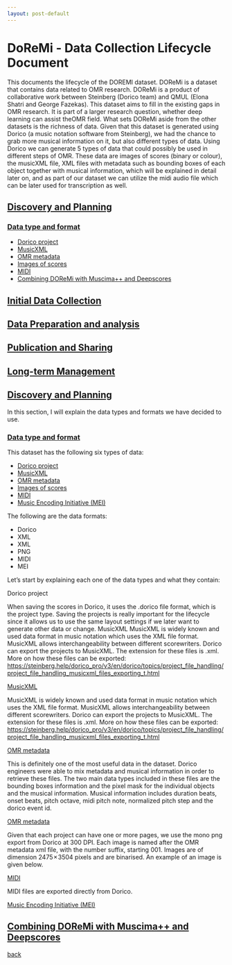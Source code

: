 ```yaml
---
layout: post-default
---
```


# DoReMi - Data Collection Lifecycle Document

This documents the lifecycle of the DOREMI dataset. DOReMi is a dataset that contains data related to OMR research. DOReMi is a product of collaborative work between Steinberg (Dorico team) and QMUL (Elona Shatri and George Fazekas). This dataset aims to fill in the existing gaps in OMR research. It is part of a larger research question, whether deep learning can assist theOMR field.  What sets DOReMi aside from the other datasets is the richness of data. Given that this dataset is generated using Dorico (a music notation software from Steinberg), we had the chance to grab more musical information on it, but also different types of data. Using Dorico we can generate 5 types of data that could possibly be used in different steps of OMR. These data are images of scores (binary or colour), the musicXML file, XML files with metadata such as bounding boxes of each object together with musical information, which will be explained in detail later on, and as part of our dataset we can utilize the midi audio file which can be later used for transcription as well. 

## [Discovery and Planning](#discovery-and-planning)

### [Data type and format](#Data-type-and-format)
*   [Dorico project](#dorico-project)
*   [MusicXML](#MusicXML)
*   [OMR metadata](#OMR-metadata)
*   [Images of scores](#Images-of-scores)
*   [MIDI](#MIDI)
*   [Combining DOReMi with Muscima++ and Deepscores]()

## [Initial Data Collection]()
## [Data Preparation and analysis]()
## [Publication and Sharing]()
## [Long-term Management]()


##  <A href="#discovery-and-planning"> Discovery and Planning </A>

In this section, I will explain the data types and formats we have decided to use.

### <A href="#Data-type-and-format"> Data type and format </A>

This dataset has the following six types of data:

* [Dorico project](#dorico-project)
* [MusicXML](#MusicXML)
* [OMR metadata](#OMR-metadata)
* [Images of scores](#Images-of-scores)
* [MIDI](#MIDI) 
* [Music Encoding Initiative (MEI)](#MEI)

The following are the data formats:
*   Dorico
*   XML
*   XML
*   PNG
*   MIDI
*   MEI

Let’s start by explaining each one of the data types and what they contain:

<A id="#dorico-project"> Dorico project </A>


When saving the scores in Dorico, it uses the .dorico file format, which is the project type. Saving the projects is really important for the lifecycle since it allows us to use the same layout settings if we later want to generate other data or change.
MusicXML
MusicXML is widely known and used data format in music notation which uses the XML file format. MusicXML allows interchangeability between different scorewriters. Dorico can export the projects to MusicXML. The extension for these files is .xml. 
More on how these files can be exported: https://steinberg.help/dorico_pro/v3/en/dorico/topics/project_file_handling/project_file_handling_musicxml_files_exporting_t.html


<A href="#MusicXML">  MusicXML </A> 

MusicXML is widely known and used data format in music notation which uses the XML file format. MusicXML allows interchangeability between different scorewriters. Dorico can export the projects to MusicXML. The extension for these files is .xml. 
More on how these files can be exported: https://steinberg.help/dorico_pro/v3/en/dorico/topics/project_file_handling/project_file_handling_musicxml_files_exporting_t.html

<A href="#OMR-metadata"> OMR metadata </A> 

This is definitely one of the most useful data in the dataset. Dorico engineers were able to mix metadata and musical information in order to retrieve these files. The two main data types included in these files are the bounding boxes information and the pixel mask for the individual objects and the musical information. Musical information includes duration beats, onset beats, pitch octave, midi pitch note, normalized pitch step and the dorico event id. 

<A href="#Images-of-scores"> OMR metadata </A> 

Given that each project can have one or more pages, we use the mono png export from Dorico at 300 DPI. Each image is named after the OMR metadata xml file, with the number suffix, starting 001. Images are of dimension 2475 × 3504 pixels and are binarised. An example of an image is given below. 

<A href="#MIDI"> MIDI </A> 

MIDI files are exported directly from Dorico. 


<A href="#MEI"> Music Encoding Initiative (MEI) </A>


## <A href="#combining"> Combining DOReMi with Muscima++ and Deepscores </A>





[back](./)
